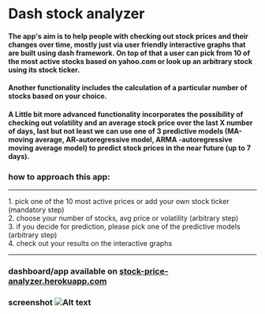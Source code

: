 # Dash stock analyzer


#### The app's aim is to help people with checking out stock prices and their changes over time, mostly just via user friendly interactive graphs that are built using dash framework. On top of that a user can pick from 10 of the most active stocks based on yahoo.com or look up an arbitrary stock using its stock ticker.
#### Another functionality includes the calculation of a particular number of stocks based on your choice.
#### A Little bit more advanced functionality incorporates the possibility of checking out volatility and an average stock price over the last X number of days, last but not least we can use one of 3 predictive models (MA-moving average, AR-autoregressive model, ARMA -autoregressive moving average model) to predict stock prices in the near future (up to 7 days).

### how to approach this app: <br>
<hr>
1. pick one of the 10 most active prices or add your own stock ticker (mandatory step)<br>
2. choose your number of stocks, avg price or volatility (arbitrary step)<br>
3. if you decide for prediction, please pick one of the predictive models (arbitrary step)<br>
4. check out your results on the interactive graphs
<hr>

### dashboard/app available on 	[stock-price-analyzer.herokuapp.com](https://stock-price-analyzer.herokuapp.com/)
### screenshot ![Alt text](/relative/path/to/img.jpg?raw=true "Optional Title")
